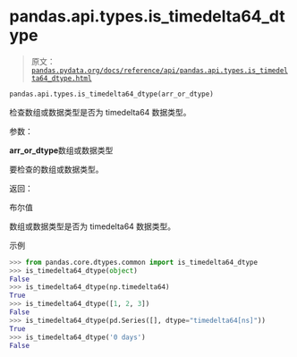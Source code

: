 # pandas.api.types.is_timedelta64_dtype

> 原文：[`pandas.pydata.org/docs/reference/api/pandas.api.types.is_timedelta64_dtype.html`](https://pandas.pydata.org/docs/reference/api/pandas.api.types.is_timedelta64_dtype.html)

```py
pandas.api.types.is_timedelta64_dtype(arr_or_dtype)
```

检查数组或数据类型是否为 timedelta64 数据类型。

参数：

**arr_or_dtype**数组或数据类型

要检查的数组或数据类型。

返回：

布尔值

数组或数据类型是否为 timedelta64 数据类型。

示例

```py
>>> from pandas.core.dtypes.common import is_timedelta64_dtype
>>> is_timedelta64_dtype(object)
False
>>> is_timedelta64_dtype(np.timedelta64)
True
>>> is_timedelta64_dtype([1, 2, 3])
False
>>> is_timedelta64_dtype(pd.Series([], dtype="timedelta64[ns]"))
True
>>> is_timedelta64_dtype('0 days')
False 
```

